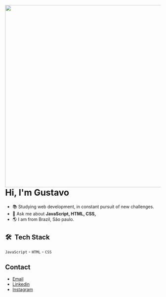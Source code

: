 <img align="right" height="590em" src="https://raw.githubusercontent.com/gist/gusfngg/51c4f9a71c96784af8fa895d701dfd9b/raw/11b789debd6030d218b62d2f3d629b35b699039a/githubcard.svg"/>
<h1 align="left">Hi, I'm Gustavo</h1>

- 📚 Studying web development, in constant pursuit of new challenges.
- 💬 Ask me about **JavaScript, HTML, CSS,**
- 🌎 I am from Brazil, São paulo.

## 🛠 &nbsp;Tech Stack

`JavaScript` - `HTML` - `CSS`



## Contact
- [Email](gc722793@gmail.com)
- [Linkedin](https://www.linkedin.com/in/gustavo-camargo-4b825b189/)
- [Instagram](https://instagram.com/gs.gus)

